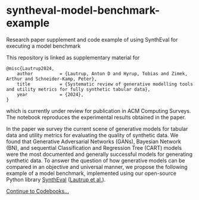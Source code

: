 # syntheval-model-benchmark-example
Research paper supplement and code example of using SynthEval for executing a model benchmark

This repository is linked as supplementary material for 
```
@misc{Lautrup2024,
    author          = {Lautrup, Anton D and Hyrup, Tobias and Zimek, Arthur and Schneider-Kamp, Peter}, 
    title           = {Systematic review of generative modelling tools and utility metrics for fully synthetic tabular data},
    year            = {2024},
}
```
which is currently under review for publication in ACM Computing Surveys. The notebook reproduces the experimental results obtained in the paper.

In the paper we survey the current scene of generative models for tabular data and utility metrics for evaluating the quality of synthetic data. We found that Generative Adversarial Networks (GANs), Bayesian Network (BN), and sequential Classification and Regression Tree (CART) models were the most documented and generally successful models for generating synthetic data. To answer the question of how generative models can be compared in an objective and universal manner, we propose the following example of a model benchmark, implemented using our open-source Python library [SynthEval](https://github.com/schneiderkamplab/syntheval) ([Lautrup et al.](https://arxiv.org/abs/2404.15821)). 

[Continue to Codebooks...](syntheval_model_benchmark.ipynb)
